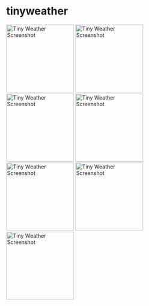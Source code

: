 # tinyweather

<img alt="Tiny Weather Screenshot" width="180" src="https://user-images.githubusercontent.com/32428655/59157408-888eaa00-8adc-11e9-85a9-680b25b3e65a.jpg"></img>
<img alt="Tiny Weather Screenshot" width="180" src="https://user-images.githubusercontent.com/32428655/59157409-89274080-8adc-11e9-89e2-01dfbe011fdb.jpg"></img>
<img alt="Tiny Weather Screenshot" width="180" src="https://user-images.githubusercontent.com/32428655/59157410-89274080-8adc-11e9-97be-c7f0f90a6f2b.jpg"></img>
<img alt="Tiny Weather Screenshot" width="180" src="https://user-images.githubusercontent.com/32428655/59157413-89bfd700-8adc-11e9-81b9-c1606eb485d4.jpg"></img>
<img alt="Tiny Weather Screenshot" width="180" src="https://user-images.githubusercontent.com/32428655/59157414-89bfd700-8adc-11e9-91b2-9f1c809964a7.jpg"></img>
<img alt="Tiny Weather Screenshot" width="180" src="https://user-images.githubusercontent.com/32428655/59157415-89bfd700-8adc-11e9-9c59-97f3084f2600.jpg"></img>
<img alt="Tiny Weather Screenshot" width="180" src="https://user-images.githubusercontent.com/32428655/59157416-8a586d80-8adc-11e9-9564-2cea1fb05f70.jpg"></img>
